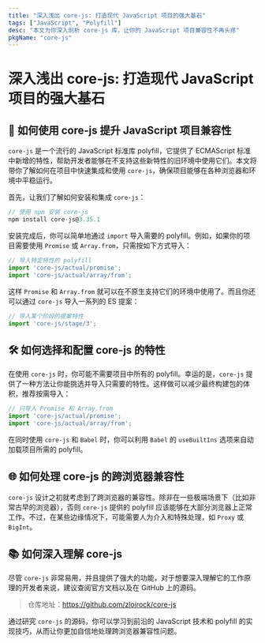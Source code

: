 ```yaml
---
title: "深入浅出 core-js: 打造现代 JavaScript 项目的强大基石"
tags: ["JavaScript", "Polyfill"]
desc: "本文为你深入剖析 core-js 库，让你的 JavaScript 项目兼容性不再头疼"
pkgName: "core-js"
---
```


# 深入浅出 core-js: 打造现代 JavaScript 项目的强大基石

## 🚀 如何使用 core-js 提升 JavaScript 项目兼容性

`core-js` 是一个流行的 JavaScript 标准库 polyfill，它提供了 ECMAScript 标准中新增的特性，帮助开发者能够在不支持这些新特性的旧环境中使用它们。本文将带你了解如何在项目中快速集成和使用 `core-js`，确保项目能够在各种浏览器和环境中平稳运行。

首先，让我们了解如何安装和集成 `core-js`：

```javascript
// 使用 npm 安装 core-js
npm install core-js@3.35.1
```

安装完成后，你可以简单地通过 `import` 导入需要的 polyfill。例如，如果你的项目需要使用 `Promise` 或 `Array.from`，只需按如下方式导入：

```javascript
// 导入特定特性的 polyfill
import 'core-js/actual/promise';
import 'core-js/actual/array/from';
```

这样 `Promise` 和 `Array.from` 就可以在不原生支持它们的环境中使用了。而且你还可以通过 `core-js` 导入一系列的 ES 提案：

```javascript
// 导入某个阶段的提案特性
import 'core-js/stage/3';
```

## 🛠️ 如何选择和配置 core-js 的特性

在使用 `core-js` 时，你可能不需要项目中所有的 polyfill。幸运的是，`core-js` 提供了一种方法让你能挑选并导入只需要的特性。这样做可以减少最终构建包的体积，推荐按需导入：

```javascript
// 只导入 Promise 和 Array.from
import 'core-js/actual/promise';
import 'core-js/actual/array/from';
```

在同时使用 `core-js` 和 `Babel` 时，你可以利用 `Babel` 的 `useBuiltIns` 选项来自动加载项目所需的 polyfill。

## 🌐 如何处理 core-js 的跨浏览器兼容性

`core-js` 设计之初就考虑到了跨浏览器的兼容性。除非在一些极端场景下（比如非常古早的浏览器），否则 `core-js` 提供的 polyfill 应该能够在大部分浏览器上正常工作。不过，在某些边缘情况下，可能需要人为介入和特殊处理，如 `Proxy` 或 `BigInt`。

## 📚 如何深入理解 core-js

尽管 `core-js` 非常易用，并且提供了强大的功能，对于想要深入理解它的工作原理的开发者来说，建议查阅官方文档以及在 GitHub 上的源码。

> 仓库地址：https://github.com/zloirock/core-js

通过研究 `core-js` 的源码，你可以学习到前沿的 JavaScript 技术和 polyfill 的实现技巧，从而让你更加自信地处理跨浏览器兼容性问题。
